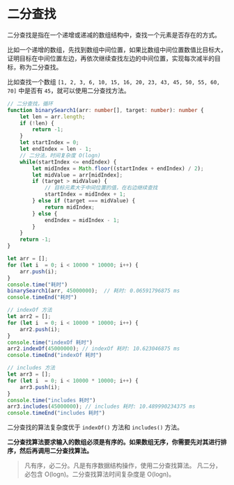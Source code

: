 # 二分查找

二分查找是指在一个递增或递减的数组结构中，查找一个元素是否存在的方式。

比如一个递增的数组，先找到数组中间位置，如果比数组中间位置数值比目标大，证明目标在中间位置左边，再依次继续查找左边的中间位置，实现每次减半的目标，称为二分查找。

比如查找一个数组 `[1, 2, 3, 6, 10, 15, 16, 20, 23, 43, 45, 50, 55, 60, 70]` 中是否有 `45`，就可以使用二分查找方法。

```typescript
// 二分查找，循环
function binarySearch1(arr: number[], target: number): number {
    let len = arr.length;
    if (!len) {
        return -1;
    }
    let startIndex = 0;
    let endIndex = len - 1;
    // 二分法，时间复杂度 O(logn)
    while(startIndex <= endIndex) {
        let midIndex = Math.floor((startIndex + endIndex) / 2);
        let midValue = arr[midIndex];
        if (target > midValue) {
            // 目标元素大于中间位置的值，在右边继续查找
            startIndex = midIndex + 1;
        } else if (target === midValue) {
            return midIndex;
        } else {
            endIndex = midIndex - 1;
        }
    }
    return -1;
}

let arr = [];
for (let i  = 0; i < 10000 * 10000; i++) {
    arr.push(i);
}
console.time("耗时")
binarySearch1(arr, 45000000);  // 耗时: 0.06591796875 ms
console.timeEnd("耗时")

// indexOf 方法
let arr2 = [];
for (let i  = 0; i < 10000 * 10000; i++) {
    arr2.push(i);
}
console.time("indexOf 耗时")
arr2.indexOf(45000000); // indexOf 耗时: 10.623046875 ms
console.timeEnd("indexOf 耗时")

// includes 方法
let arr3 = [];
for (let i  = 0; i < 10000 * 10000; i++) {
    arr3.push(i);
}
console.time("includes 耗时")
arr3.includes(45000000); // includes 耗时: 10.489990234375 ms
console.timeEnd("includes 耗时")
```

二分查找的算法复杂度优于 `indexOf()` 方法和 `includes()` 方法。

**二分查找算法要求输入的数组必须是有序的。如果数组无序，你需要先对其进行排序，然后再调用二分查找算法。**

> 凡有序，必二分。凡是有序数据结构操作，使用二分查找算法。
> 凡二分，必包含 O(logn)。二分查找算法时间复杂度是 O(logn)。
